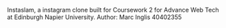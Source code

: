 Instaslam, a instagram clone built for Coursework 2 for Advance Web Tech at Edinburgh Napier University.
Author: Marc Inglis 40402355
